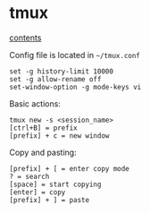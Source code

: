 # tmux

[contents](readme.md)

Config file is located in `~/tmux.conf`

```
set -g history-limit 10000
set -g allow-rename off
set-window-option -g mode-keys vi
```

Basic actions:

```
tmux new -s <session_name>
[ctrl+B] = prefix
[prefix] + c = new window
```

Copy and pasting:

```
[prefix] + [ = enter copy mode
? = search
[space] = start copying
[enter] = copy
[prefix] + ] = paste
```
